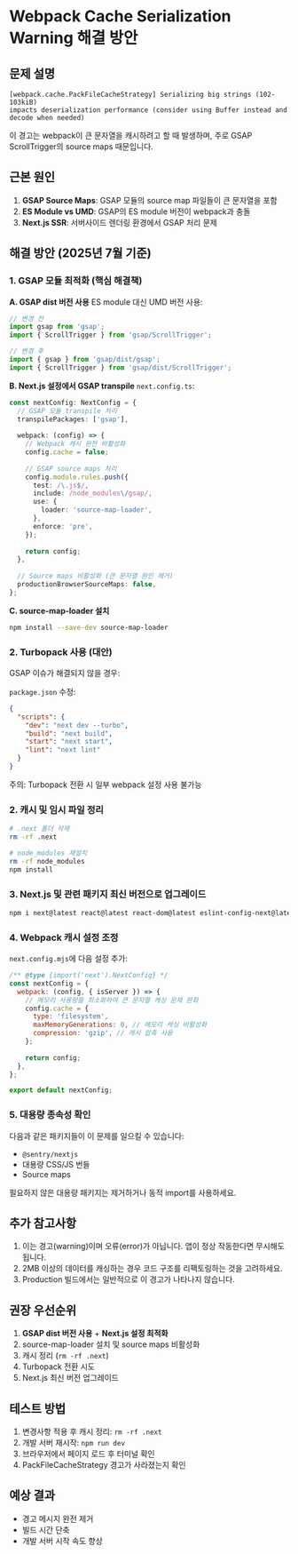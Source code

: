 # Webpack Cache Serialization Warning 해결 방안

## 문제 설명
```
[webpack.cache.PackFileCacheStrategy] Serializing big strings (102-103kiB) 
impacts deserialization performance (consider using Buffer instead and decode when needed)
```

이 경고는 webpack이 큰 문자열을 캐시하려고 할 때 발생하며, 주로 GSAP ScrollTrigger의 source maps 때문입니다.

## 근본 원인
1. **GSAP Source Maps**: GSAP 모듈의 source map 파일들이 큰 문자열을 포함
2. **ES Module vs UMD**: GSAP의 ES module 버전이 webpack과 충돌
3. **Next.js SSR**: 서버사이드 렌더링 환경에서 GSAP 처리 문제

## 해결 방안 (2025년 7월 기준)

### 1. GSAP 모듈 최적화 (핵심 해결책)

**A. GSAP dist 버전 사용**
ES module 대신 UMD 버전 사용:
```typescript
// 변경 전
import gsap from 'gsap';
import { ScrollTrigger } from 'gsap/ScrollTrigger';

// 변경 후
import { gsap } from 'gsap/dist/gsap';
import { ScrollTrigger } from 'gsap/dist/ScrollTrigger';
```

**B. Next.js 설정에서 GSAP transpile**
`next.config.ts`:
```typescript
const nextConfig: NextConfig = {
  // GSAP 모듈 transpile 처리
  transpilePackages: ['gsap'],
  
  webpack: (config) => {
    // Webpack 캐시 완전 비활성화
    config.cache = false;
    
    // GSAP source maps 처리
    config.module.rules.push({
      test: /\.js$/,
      include: /node_modules\/gsap/,
      use: {
        loader: 'source-map-loader',
      },
      enforce: 'pre',
    });
    
    return config;
  },
  
  // Source maps 비활성화 (큰 문자열 원인 제거)
  productionBrowserSourceMaps: false,
};
```

**C. source-map-loader 설치**
```bash
npm install --save-dev source-map-loader
```

### 2. Turbopack 사용 (대안)
GSAP 이슈가 해결되지 않을 경우:

`package.json` 수정:
```json
{
  "scripts": {
    "dev": "next dev --turbo",
    "build": "next build",
    "start": "next start",
    "lint": "next lint"
  }
}
```

주의: Turbopack 전환 시 일부 webpack 설정 사용 불가능

### 2. 캐시 및 임시 파일 정리
```bash
# .next 폴더 삭제
rm -rf .next

# node_modules 재설치
rm -rf node_modules
npm install
```

### 3. Next.js 및 관련 패키지 최신 버전으로 업그레이드
```bash
npm i next@latest react@latest react-dom@latest eslint-config-next@latest
```

### 4. Webpack 캐시 설정 조정
`next.config.mjs`에 다음 설정 추가:

```javascript
/** @type {import('next').NextConfig} */
const nextConfig = {
  webpack: (config, { isServer }) => {
    // 메모리 사용량을 최소화하여 큰 문자열 캐싱 문제 완화
    config.cache = {
      type: 'filesystem',
      maxMemoryGenerations: 0, // 메모리 캐싱 비활성화
      compression: 'gzip', // 캐시 압축 사용
    };
    
    return config;
  },
};

export default nextConfig;
```

### 5. 대용량 종속성 확인
다음과 같은 패키지들이 이 문제를 일으킬 수 있습니다:
- `@sentry/nextjs`
- 대용량 CSS/JS 번들
- Source maps

필요하지 않은 대용량 패키지는 제거하거나 동적 import를 사용하세요.

## 추가 참고사항

1. 이는 경고(warning)이며 오류(error)가 아닙니다. 앱이 정상 작동한다면 무시해도 됩니다.
2. 2MB 이상의 데이터를 캐싱하는 경우 코드 구조를 리팩토링하는 것을 고려하세요.
3. Production 빌드에서는 일반적으로 이 경고가 나타나지 않습니다.

## 권장 우선순위
1. **GSAP dist 버전 사용** + **Next.js 설정 최적화**
2. source-map-loader 설치 및 source maps 비활성화
3. 캐시 정리 (`rm -rf .next`)
4. Turbopack 전환 시도
5. Next.js 최신 버전 업그레이드

## 테스트 방법
1. 변경사항 적용 후 캐시 정리: `rm -rf .next`
2. 개발 서버 재시작: `npm run dev`
3. 브라우저에서 페이지 로드 후 터미널 확인
4. PackFileCacheStrategy 경고가 사라졌는지 확인

## 예상 결과
- 경고 메시지 완전 제거
- 빌드 시간 단축
- 개발 서버 시작 속도 향상